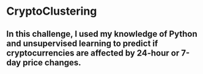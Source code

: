 # CryptoClustering

## In this challenge, I used my knowledge of Python and unsupervised learning to predict if cryptocurrencies are affected by 24-hour or 7-day price changes.
